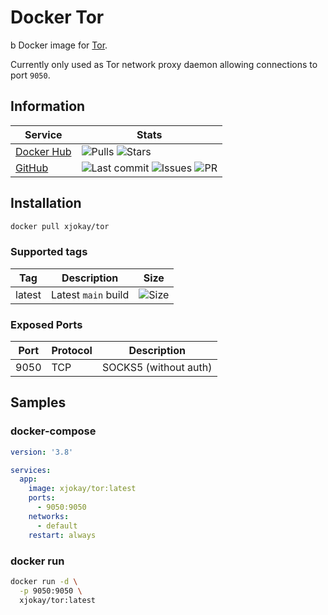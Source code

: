 # Docker Tor
b
Docker image for [Tor](https://www.torproject.org).

Currently only used as Tor network proxy daemon allowing connections to port `9050`.

## Information

| Service                                           | Stats |
|---------------------------------------------------|-------|
| [Docker Hub](https://hub.docker.com/r/xjokay/tor) | ![Pulls](https://img.shields.io/docker/pulls/xjokay/tor.svg?style=flat-square) ![Stars](https://img.shields.io/docker/stars/xjokay/tor.svg?style=flat-square) |
| [GitHub](https://github.com/x-jokay/docker-tor)   | ![Last commit](https://img.shields.io/github/last-commit/x-jokay/docker-tor.svg?style=flat-square) ![Issues](https://img.shields.io/github/issues-raw/x-jokay/docker-tor.svg?style=flat-square) ![PR](https://img.shields.io/github/issues-pr-raw/x-jokay/docker-tor.svg?style=flat-square) |

## Installation

```sh
docker pull xjokay/tor
```

### Supported tags

| Tag    | Description         | Size                                                                                                  |
|--------|---------------------|-------------------------------------------------------------------------------------------------------|
| latest | Latest `main` build | ![Size](https://shields.beevelop.com/docker/image/image-size/xjokay/tor/latest.svg?style=flat-square) |

### Exposed Ports

| Port | Protocol | Description           |
|------|----------|-----------------------|
| 9050 | TCP      | SOCKS5 (without auth) |

## Samples

### docker-compose

```yaml
version: '3.8'

services:
  app:
    image: xjokay/tor:latest
    ports:
      - 9050:9050
    networks:
      - default
    restart: always
```

### docker run

```sh
docker run -d \
  -p 9050:9050 \
  xjokay/tor:latest
```
